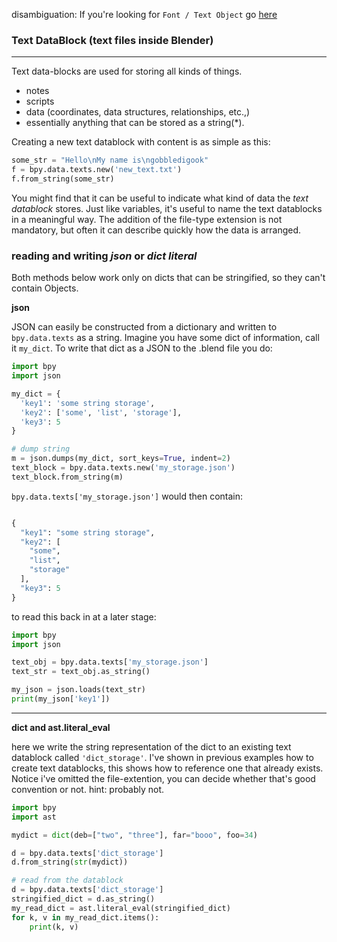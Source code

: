 disambiguation: If you're looking for `Font / Text Object` go [here](Text)

### Text DataBlock (text files inside Blender)
____
Text data-blocks are used for storing all kinds of things.  

- notes  
- scripts
- data (coordinates, data structures, relationships, etc.,)
- essentially anything that can be stored as a string(*).

Creating a new text datablock with content is as simple as this:

```python
some_str = "Hello\nMy name is\ngobbledigook"
f = bpy.data.texts.new('new_text.txt')
f.from_string(some_str)
```

You might find that it can be useful to indicate what kind of data the _text datablock_ stores. Just like variables, it's useful to name the text datablocks in a meaningful way. The addition of the file-type extension is not mandatory, but often it can describe quickly how the data is arranged.

### reading and writing _json_ or _dict literal_

Both methods below work only on dicts that can be stringified, so they can't contain Objects.

**json** 

JSON can easily be constructed from a dictionary and written to `bpy.data.texts` as a string. Imagine you have some dict of information, call it `my_dict`. To write that dict as a JSON to the .blend file you do:

```python
import bpy
import json

my_dict = {
  'key1': 'some string storage',
  'key2': ['some', 'list', 'storage'],
  'key3': 5
}

# dump string
m = json.dumps(my_dict, sort_keys=True, indent=2)
text_block = bpy.data.texts.new('my_storage.json')
text_block.from_string(m)
```

`bpy.data.texts['my_storage.json']` would then contain:

```python

{
  "key1": "some string storage",
  "key2": [
    "some",
    "list",
    "storage"
  ],
  "key3": 5
}
```
to read this back in at a later stage:

```python
import bpy
import json

text_obj = bpy.data.texts['my_storage.json']
text_str = text_obj.as_string()

my_json = json.loads(text_str)
print(my_json['key1'])
```
____

**dict and ast.literal_eval**  

here we write the string representation of the dict to an existing text datablock called `'dict_storage'`. I've shown in previous examples how to create text datablocks, this shows how to reference one that already exists. Notice i've omitted the file-extention, you can decide whether that's good convention or not. hint: probably not.

```python
import bpy
import ast

mydict = dict(deb=["two", "three"], far="booo", foo=34)

d = bpy.data.texts['dict_storage']
d.from_string(str(mydict))

# read from the datablock
d = bpy.data.texts['dict_storage']
stringified_dict = d.as_string()
my_read_dict = ast.literal_eval(stringified_dict)
for k, v in my_read_dict.items():
    print(k, v)
```